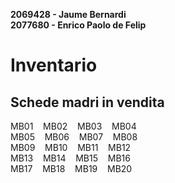 **2069428 - Jaume Bernardi<br>
2077680 - Enrico Paolo de Felip**

# **Inventario**

## **Schede madri in vendita**
MB01&nbsp;&nbsp;&nbsp; MB02&nbsp;&nbsp;&nbsp; MB03&nbsp;&nbsp;&nbsp; MB04<br>
MB05&nbsp;&nbsp;&nbsp; MB06&nbsp;&nbsp;&nbsp; MB07&nbsp;&nbsp;&nbsp; MB08<br>
MB09&nbsp;&nbsp;&nbsp; MB10&nbsp;&nbsp;&nbsp; MB11&nbsp;&nbsp;&nbsp; MB12<br>
MB13&nbsp;&nbsp;&nbsp; MB14&nbsp;&nbsp;&nbsp; MB15&nbsp;&nbsp;&nbsp; MB16<br>
MB17&nbsp;&nbsp;&nbsp; MB18&nbsp;&nbsp;&nbsp; MB19&nbsp;&nbsp;&nbsp; MB20<br>